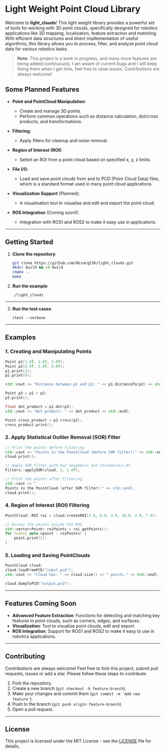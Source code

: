 
# Light Weight Point Cloud Library

Welcome to **light_clouds**! This light weight library provides a powerful set of tools for working with 3D point clouds, specifically designed for robotics applications like 3D mapping, localisation, feature extraction and matching. With efficient data structures and direct impllementation of useful algorithms, this library allows you to process, filter, and analyze point cloud data for various robotics tasks.


> **Note**: This project is a work in progress, and many more features are being added continuously. I am aware of current bugs and I will keep fixing them when I get time, feel free to raise issues. Contributions are always welcome!

## Some Planned Features

- **Point and PointCloud Manipulation**:
   - Create and manage 3D points.
   - Perform common operations such as distance calculation, dot/cross products, and transformations.


- **Filtering**:
   - Apply filters for cleanup and noise removal.

- **Region of Interest (ROI)**:
   - Select an ROI from a point cloud  based on specified x, y, z limits.

- **File I/O**:
   - Load and save point clouds from and to PCD (Point Cloud Data) files, which is a standard format used in many point cloud applications.

- **Visualization Support** (Planned):
   - A visualisation tool to visualise and edit and export the point cloud.

- **ROS Integration** (Coming soon!):
   - Integration with ROS1 and ROS2 to make it easy use in applications.

---

## Getting Started

1. **Clone the repository**:

   ```bash
   git clone https://github.com/Nisarg236/light_clouds.git
   mkdir build && cd build
   cmake ..
   make
   ```

2. **Run the example**:
   ```
   ./light_clouds

   ```
---

3. **Run the test cases**:
   ```
   ctest --verbose

   ```
---
## Examples

### 1. **Creating and Manipulating Points**

```cpp
Point p1(1.0f, 2.0f, 3.0f);
Point p2(4.0f, 5.0f, 6.0f);
p1.print(1);
p2.print(0);

std::cout << "Distance between p1 and p2: " << p1.distanceTo(p2) << std::endl;

Point p3 = p1 + p2;
p3.print();

float dot_product = p1.dot(p2);
std::cout << "Dot product: " << dot_product << std::endl;

Point cross_product = p1.cross(p2);
cross_product.print();
```

### 2. **Apply Statistical Outlier Removal (SOR) Filter**

```cpp
// Print the points before filtering
std::cout << "Points in the PointCloud (before SOR filter):" << std::endl;
cloud.print();

// Apply SOR filter with k=2 neighbors and threshold=1.0f
Filters::applySOR(cloud, 2, 1.0f);

// Print the points after filtering
std::cout << "
Points in the PointCloud (after SOR filter):" << std::endl;
cloud.print();
```

### 4. **Region of Interest (ROI) Filtering**

```cpp
PointCloud::ROI roi = cloud.createROI(2.0, 8.0, 3.0, 10.0, 2.0, 7.0);

// Access the points inside the ROI
std::vector<Point> roiPoints = roi.getPoints();
for (const auto &point : roiPoints) {
    point.print(1);
}
```

### 5. **Loading and Saving PointClouds**

```cpp
PointCloud cloud;
cloud.loadFromPCD("input.pcd");
std::cout << "Cloud has: " << cloud.size() << " points." << std::endl;

cloud.dumpToPCD("output.pcd");
```

---

## Features Coming Soon

- **Advanced Feature Extraction**: Functions for detecting and matching key features in point clouds, such as corners, edges, and surfaces.
- **Visualization**: Tool to visualize point clouds, edit and export.
- **ROS Integration**: Support for ROS1 and ROS2 to make it easy to use in robotics applications.

---

## Contributing

Contributions are always welcome! Feel free to fork this project, submit pull requests, issues or add a star. Please follow these steps to contribute:

1. Fork the repository.
2. Create a new branch (`git checkout -b feature-branch`).
3. Make your changes and commit them (`git commit -m 'Add new feature'`).
4. Push to the branch (`git push origin feature-branch`).
5. Open a pull request.

---

## License

This project is licensed under the MIT License - see the [LICENSE](LICENSE) file for details.
